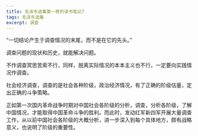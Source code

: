 ```yaml
---
title: 毛泽东选集第一卷的读书笔记7
tags: 毛泽东选集
excerpt: 调查
---
```


“一切结论产生于调查情况的末尾，而不是在它的先头。”

调查问题的现状和历史，就能解决问题。

不作调查冥思苦索不行，同样，脱离实际情况的本本主义也不行，一定要向实践情况作调查。

社会经济调查，调查的是社会各种阶级，政治经济情况，有了正确的阶级估量，定出正确的斗争策略。

正如第一次国内革命战争时期对中国社会各阶级的分析，调查，分析各阶级，了解中国情况，才能取得中国革命斗争的胜利。而此时，发动红军新四军开展大量调查工作，从以前中国社会各阶级的大概分析，进一步深入到每个具体地方，颇有战略意义，也说明了阶级的重要性。
